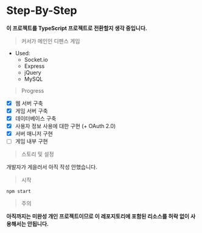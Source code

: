 # Step-By-Step

**이 프로젝트를 TypeScript 프로젝트로 전환할지 생각 중입니다.**
> 커서가 메인인 디펜스 게임

+ Used:
  + Socket.io
  + Express
  + jQuery
  + MySQL

> Progress

- [x] 웹 서버 구축
- [x] 게임 서버 구축
- [x] 데이터베이스 구축
- [x] 사용자 정보 사용에 대한 구현 (+ OAuth 2.0)
- [x] 서버 매니저 구현
- [ ] 게임 내부 구현

> 스토리 및 설정

개발자가 게을러서 아직 작성 안했습니다.

> 시작
```
npm start
```
> 주의

**아직까지는 미완성 개인 프로젝트이므로 이 레포지토리에 포함된 리소스를 
허락 없이 사용해서는 안됩니다.**
